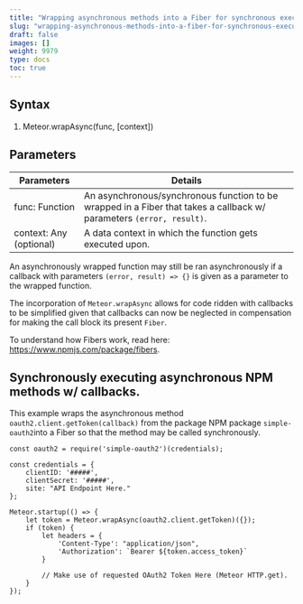 ```yaml
---
title: "Wrapping asynchronous methods into a Fiber for synchronous execution."
slug: "wrapping-asynchronous-methods-into-a-fiber-for-synchronous-execution"
draft: false
images: []
weight: 9979
type: docs
toc: true
---
```


## Syntax
 1. Meteor.wrapAsync(func, [context])

## Parameters
| Parameters | Details |
| ------ | ------ |
| func: Function| An asynchronous/synchronous function to be wrapped in a Fiber that takes a callback w/ parameters `(error, result)`.   |
| context: Any (optional) | A data context in which the function gets executed upon.|

An asynchronously wrapped function may still be ran asynchronously if a callback with parameters `(error, result) => {}` is given as a parameter to the wrapped function.

The incorporation of `Meteor.wrapAsync` allows for code ridden with callbacks to be simplified given that callbacks can now be neglected in compensation for making the call block its present `Fiber`.

To understand how Fibers work, read here: https://www.npmjs.com/package/fibers. 

## Synchronously executing asynchronous NPM methods w/ callbacks.
This example wraps the asynchronous method `oauth2.client.getToken(callback)` from the package NPM package `simple-oauth2`into a Fiber so that the method may be called synchronously.

    const oauth2 = require('simple-oauth2')(credentials);
    
    const credentials = {
        clientID: '#####',
        clientSecret: '#####',
        site: "API Endpoint Here."
    };
    
    Meteor.startup(() => {
        let token = Meteor.wrapAsync(oauth2.client.getToken)({});
        if (token) {
            let headers = {
                'Content-Type': "application/json",
                'Authorization': `Bearer ${token.access_token}`
            }
    
            // Make use of requested OAuth2 Token Here (Meteor HTTP.get).
        }
    });

